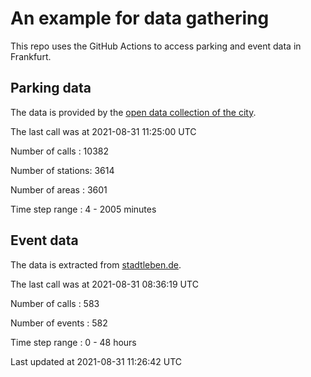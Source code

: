# An example for data gathering

This repo uses the GitHub Actions to access parking and event data in Frankfurt.

## Parking data
The data is provided by the [open data collection of the city](https://www.offenedaten.frankfurt.de/).

The last call was at 2021-08-31 11:25:00 UTC

Number of calls   : 10382

Number of stations:  3614

Number of areas   :  3601

Time step range   :     4 -  2005 minutes


## Event data
The data is extracted from [stadtleben.de](https://stadtleben.de/frankfurt/).

The last call was at 2021-08-31 08:36:19 UTC

Number of calls   : 583

Number of events  : 582

Time step range   :   0 -  48 hours


Last updated at 2021-08-31 11:26:42 UTC
